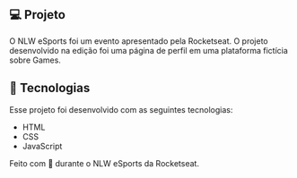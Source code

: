 ## 💻 Projeto

O NLW eSports foi um evento apresentado pela Rocketseat.
O projeto desenvolvido na edição foi uma página de perfil em uma plataforma fictícia sobre Games.

## 🚀 Tecnologias

Esse projeto foi desenvolvido com as seguintes tecnologias:

- HTML
- CSS
- JavaScript

Feito com 💜 durante o NLW eSports da Rocketseat.
